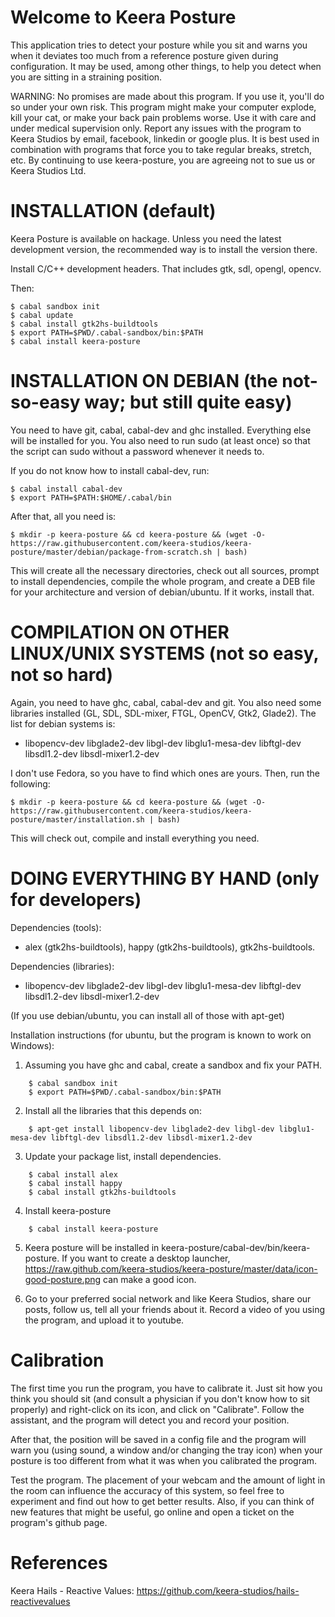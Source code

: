 # Welcome to Keera Posture

This application tries to detect your posture while you sit and warns you when
it deviates too much from a reference posture given during configuration. It
may be used, among other things, to help you detect when you are sitting in a
straining position.

WARNING: No promises are made about this program. If you use it, you'll do so
under your own risk. This program might make your computer explode, kill your
cat, or make your back pain problems worse. Use it with care and under medical
supervision only. Report any issues with the program to Keera Studios by email,
facebook, linkedin or google plus. It is best used in combination with programs
that force you to take regular breaks, stretch, etc. By continuing to use
keera-posture, you are agreeing not to sue us or Keera Studios Ltd.

# INSTALLATION (default)

Keera Posture is available on hackage. Unless you need the latest development
version, the recommended way is to install the version there.

Install C/C++ development headers. That includes gtk, sdl, opengl, opencv.

Then:
```
$ cabal sandbox init
$ cabal update
$ cabal install gtk2hs-buildtools
$ export PATH=$PWD/.cabal-sandbox/bin:$PATH
$ cabal install keera-posture
```

# INSTALLATION ON DEBIAN (the not-so-easy way; but still quite easy)

You need to have git, cabal, cabal-dev and ghc installed. Everything else will
be installed for you. You also need to run sudo (at least once) so that the script
can sudo without a password whenever it needs to.

If you do not know how to install cabal-dev, run:

    $ cabal install cabal-dev
    $ export PATH=$PATH:$HOME/.cabal/bin

After that, all you need is:

    $ mkdir -p keera-posture && cd keera-posture && (wget -O- https://raw.githubusercontent.com/keera-studios/keera-posture/master/debian/package-from-scratch.sh | bash)

This will create all the necessary directories, check out all sources, prompt
to install dependencies, compile the whole program, and create a DEB file for your
architecture and version of debian/ubuntu. If it works, install that.

# COMPILATION ON OTHER LINUX/UNIX SYSTEMS (not so easy, not so hard)

Again, you need to have ghc, cabal, cabal-dev and git. You also need some
libraries installed (GL, SDL, SDL-mixer, FTGL, OpenCV, Gtk2, Glade2). The list
for debian systems is:

- libopencv-dev libglade2-dev libgl-dev libglu1-mesa-dev libftgl-dev libsdl1.2-dev libsdl-mixer1.2-dev 

I don't use Fedora, so you have to find which ones are yours. Then, run the following:

    $ mkdir -p keera-posture && cd keera-posture && (wget -O- https://raw.githubusercontent.com/keera-studios/keera-posture/master/installation.sh | bash)

This will check out, compile and install everything you need.

# DOING EVERYTHING BY HAND (only for developers)

Dependencies (tools):
- alex (gtk2hs-buildtools), happy (gtk2hs-buildtools), gtk2hs-buildtools.

Dependencies (libraries):
- libopencv-dev libglade2-dev libgl-dev libglu1-mesa-dev libftgl-dev
  libsdl1.2-dev libsdl-mixer1.2-dev 

 (If you use debian/ubuntu, you can install all of those with apt-get)

Installation instructions (for ubuntu, but the program is known to work on Windows):

1) Assuming you have ghc and cabal, create a sandbox and fix your PATH.
```
    $ cabal sandbox init
    $ export PATH=$PWD/.cabal-sandbox/bin:$PATH
```
2) Install all the libraries that this depends on:
```
    $ apt-get install libopencv-dev libglade2-dev libgl-dev libglu1-mesa-dev libftgl-dev libsdl1.2-dev libsdl-mixer1.2-dev
```
3) Update your package list, install dependencies.
```
    $ cabal install alex
    $ cabal install happy
    $ cabal install gtk2hs-buildtools
```
4) Install keera-posture
```
    $ cabal install keera-posture
```
5) Keera posture will be installed in keera-posture/cabal-dev/bin/keera-posture.
If you want to create a desktop launcher, https://raw.github.com/keera-studios/keera-posture/master/data/icon-good-posture.png can make a good icon.

6) Go to your preferred social network and like Keera Studios, share our posts,
follow us, tell all your friends about it. Record a video of you using the
program, and upload it to youtube.

# Calibration

The first time you run the program, you have to calibrate it. Just sit how you
think you should sit (and consult a physician if you don't know how to sit
properly) and right-click on its icon, and click on "Calibrate". Follow the
assistant, and the program will detect you and record your position.

After that, the position will be saved in a config file and the program will
warn you (using sound, a window and/or changing the tray icon) when your
posture is too different from what it was when you calibrated the program.

Test the program. The placement of your webcam and the amount of light
in the room can influence the accuracy of this system, so feel free to
experiment and find out how to get better results. Also, if you can think of
new features that might be useful, go online and open a ticket on the program's
github page.

# References

Keera Hails - Reactive Values: https://github.com/keera-studios/hails-reactivevalues
